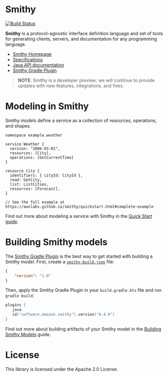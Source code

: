 # Smithy
[![Build Status](https://travis-ci.com/awslabs/smithy.svg?branch=master)](https://travis-ci.com/awslabs/smithy)

**Smithy** is a protocol-agnostic interface definition language and set of
tools for generating clients, servers, and documentation for any programming
language.

* [Smithy Homepage][docs]
* [Specifications][specs]
* [Java API documentation][javadocs]
* [Smithy Gradle Plugin][Smithy Gradle Plugin]

> **NOTE**: Smithy is a developer preview; we will continue to provide updates with new
features, integrations, and fixes.

# Modeling in Smithy

Smithy models define a service as a collection of resources, operations, and
shapes.

```
namespace example.weather

service Weather {
  version: "2006-03-01",
  resources: [City],
  operations: [GetCurrentTime]
}

resource City {
  identifiers: { cityId: CityId },
  read: GetCity,
  list: ListCities,
  resources: [Forecast],
}

// See the full example at https://awslabs.github.io/smithy/quickstart.html#complete-example
```

Find out more about modeling a service with Smithy in the [Quick Start
guide][quickstart].


# Building Smithy models

The [Smithy Gradle Plugin] is the best way to get started with building a
Smithy model. First, create a [`smithy-build.json`] file:

```json
{
    "version": "1.0"
}
```

Then, apply the Smithy Gradle Plugin in your `build.gradle.kts` file and run
`gradle build`:

```kotlin
plugins {
   java
   id("software.amazon.smithy").version("0.4.0")
}
```

Find out more about building artifacts of your Smithy model in the [Building
Smithy Models][building] guide.


# License

This library is licensed under the Apache 2.0 License.

[docs]: https://awslabs.github.io/smithy/
[specs]: https://awslabs.github.io/smithy/spec/
[javadocs]: https://awslabs.github.io/smithy/javadoc/latest/
[quickstart]: https://awslabs.github.io/smithy/quickstart.html
[Smithy Gradle Plugin]: https://github.com/awslabs/smithy-gradle-plugin/
[`smithy-build.json`]: https://awslabs.github.io/smithy/guides/building-models/build-config.html#using-smithy-build-json
[building]: https://awslabs.github.io/smithy/guides/building-models/index.html
